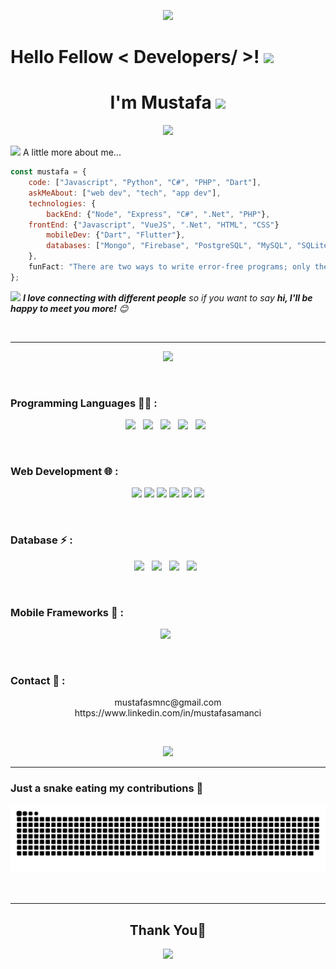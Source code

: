 <p align="center">
  <img src="https://capsule-render.vercel.app/api?type=waving&color=gradient&height=90"
</p>
	
<h1> Hello Fellow < Developers/ >! <img src = "https://raw.githubusercontent.com/MartinHeinz/MartinHeinz/master/wave.gif" width = 40> </h1>
	
<h1 align="center">I'm Mustafa
<img src="https://media.giphy.com/media/v1.Y2lkPTc5MGI3NjExNWJ6M2p3ODNzdzhxaXZpZ2wydjE1Yjc5bjVvcnY3enpzZ2p0a2pxdSZlcD12MV9pbnRlcm5hbF9naWZfYnlfaWQmY3Q9Zw/t5o2ltcX718cM0Rgwk/giphy.gif" width="35"></h1>

<p align="center">
<img src="https://media.giphy.com/media/RWBVtJjRnEsYUjNcQv/giphy.gif" width="250">
</p>

<img src="https://media.giphy.com/media/VgCDAzcKvsR6OM0uWg/giphy.gif" width="50"> A little more about me...  

```javascript
const mustafa = {
    code: ["Javascript", "Python", "C#", "PHP", "Dart"],
    askMeAbout: ["web dev", "tech", "app dev"],
    technologies: {
        backEnd: {"Node", "Express", "C#", ".Net", "PHP"},
	frontEnd: {"Javascript", "VueJS", ".Net", "HTML", "CSS"}
        mobileDev: {"Dart", "Flutter"},
        databases: ["Mongo", "Firebase", "PostgreSQL", "MySQL", "SQLite"},
    },
    funFact: "There are two ways to write error-free programs; only the third one works"
};
```

<img src="https://media.giphy.com/media/LnQjpWaON8nhr21vNW/giphy.gif" width="60"> <em><b>I love connecting with different people</b> so if you want to say <b>hi, I'll be happy to meet you more!</b> 😊</em>

<br>
<hr>
<p align="center">
<img src="https://media.giphy.com/media/v1.Y2lkPTc5MGI3NjExZTc4Mnd1enVmcjRkNWhrcno1NndwOW56ZTZrZjgxZnV2NjR1dXYxdSZlcD12MV9pbnRlcm5hbF9naWZfYnlfaWQmY3Q9Zw/IcRQvA7wOlDQsKCySt/giphy.gif">
</p>
<br>

### Programming Languages 👨‍💻 :
<p align="center">
<img src="https://img.shields.io/badge/C%23-239120?style=for-the-badge&logo=c-sharp&logoColor=white">&nbsp;&nbsp;
<img src="https://img.shields.io/badge/python-3670A0?style=for-the-badge&logo=python&logoColor=ffdd54">&nbsp;&nbsp;
<img src="https://img.shields.io/badge/JavaScript-F7DF1E?style=for-the-badge&logo=javascript&logoColor=black">&nbsp;&nbsp;
<img src="https://img.shields.io/badge/php-%23777BB4.svg?style=for-the-badge&logo=php&logoColor=white">&nbsp;&nbsp;
<img src="https://img.shields.io/badge/Dart-0175C2?style=for-the-badge&logo=dart&logoColor=white">&nbsp;&nbsp;
</p>
<br>
	
### Web Development 🌐 :
<p align='center'>
<img src="https://img.shields.io/badge/JavaScript-F7DF1E?style=for-the-badge&logo=javascript&logoColor=black">
<img src="https://img.shields.io/badge/node.js-6DA55F?style=for-the-badge&logo=node.js&logoColor=white">
<img src="https://img.shields.io/badge/Vue.js-35495E?style=for-the-badge&logo=vue.js&logoColor=4FC08D">
<img src="https://img.shields.io/badge/.NET-5C2D91?style=for-the-badge&logo=.net&logoColor=white">
<img src="https://img.shields.io/badge/html5-%23E34F26.svg?style=for-the-badge&logo=html5&logoColor=white">
<img src="https://img.shields.io/badge/css3-%231572B6.svg?style=for-the-badge&logo=css3&logoColor=white">
</p>
<br>

### Database ⚡ :
<p align='center'>
<td width=30%>
<img src="https://img.shields.io/badge/MySQL-00000F?style=for-the-badge&logo=mysql&logoColor=white">&nbsp;&nbsp;
<img src="https://img.shields.io/badge/PostgreSQL-316192?style=for-the-badge&logo=postgresql&logoColor=white">&nbsp;&nbsp;
<img src="https://img.shields.io/badge/MongoDB-4EA94B?style=for-the-badge&logo=mongodb&logoColor=white">&nbsp;&nbsp;
<img src="https://img.shields.io/badge/SQLite-07405E?style=for-the-badge&logo=sqlite&logoColor=white">&nbsp;&nbsp;
</p>
<br>

### Mobile Frameworks 📱 :
<p align='center'>
<img src="https://img.shields.io/badge/Flutter-02569B?style=for-the-badge&logo=flutter&logoColor=white">&nbsp;&nbsp;
</p>
<br>
	
### Contact 📱 :
<p align='center'>
mustafasmnc@gmail.com
<br>
https://www.linkedin.com/in/mustafasamanci
</p>
<br>
	
<p align="center">
<img src="https://media.giphy.com/media/v1.Y2lkPTc5MGI3NjExeTR1OTRjZXlxeDFkaDRvbzcxdWdnbmtpenE2bDR3OXdicmNweW1pMCZlcD12MV9pbnRlcm5hbF9naWZfYnlfaWQmY3Q9cw/zv7eH91tPkwRZmayVp/giphy.gif" width="100">
</p>

<hr>

### Just a snake eating my contributions 🐍
<p align='center'>
<img src="https://raw.githubusercontent.com/platane/snk/output/github-contribution-grid-snake-dark.svg">
</p>
<br>

<hr>
<h2 align='center'>Thank You🧐</h2>
<p align="center">
  <img src="https://capsule-render.vercel.app/api?type=waving&color=gradient&height=90&section=footer"/>
</p>
<br>
